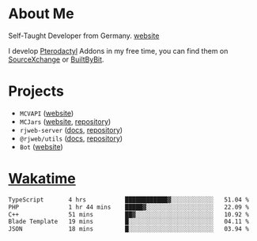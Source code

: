 # About Me

Self-Taught Developer from Germany. [website](https://rjansen.dev)

I develop [Pterodactyl](https://pterodactyl.io) Addons in my free time, you can find
them on [SourceXchange](https://www.sourcexchange.net/teams/356/profile) or [BuiltByBit](https://builtbybit.com/search/3078009).

# Projects

- `MCVAPI` ([website](https://versions.mcjars.app))
- `MCJars` ([website](https://mcjars.app), [repository](https://github.com/0x7d8/mcjar))
- `rjweb-server` ([docs](https://server.rjweb.dev), [repository](https://github.com/0x7d8/NPM_WEB-SERVER))
- `@rjweb/utils` ([docs](https://utils.rjweb.dev), [repository](https://github.com/0x7d8/rjweb-utils))
- `Bot` ([website](https://bot.rjns.dev))

# [Wakatime](https://wakatime.com/@0x7d8)

<!--START_SECTION:waka-->

```txt
TypeScript       4 hrs           ████████████▓░░░░░░░░░░░░   51.04 %
PHP              1 hr 44 mins    █████▓░░░░░░░░░░░░░░░░░░░   22.09 %
C++              51 mins         ██▓░░░░░░░░░░░░░░░░░░░░░░   10.92 %
Blade Template   19 mins         █░░░░░░░░░░░░░░░░░░░░░░░░   04.11 %
JSON             18 mins         █░░░░░░░░░░░░░░░░░░░░░░░░   03.94 %
```

<!--END_SECTION:waka-->
